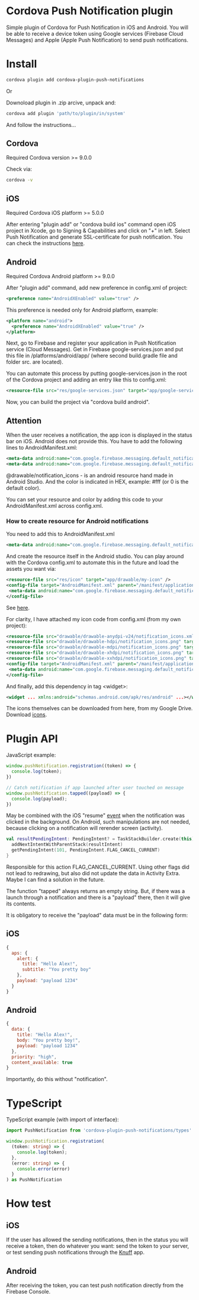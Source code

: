 # Cordova Push Notification plugin

Simple plugin of Cordova for Push Notification in iOS and Android. You will be able to receive a device token using Google services (Firebase Cloud Messages) and Apple (Apple Push Notification) to send push notifications.

# Install

```bash
cordova plugin add cordova-plugin-push-notifications
```

Or 

Downoload plugin in .zip arcive, unpack and:

```bash
cordova add plugin 'path/to/plugin/in/system'
```

And follow the instructions...

## Cordova

Required Cordova version >= 9.0.0

Check via:

```bash
cordova -v
```

## iOS

Required Cordova iOS platform >= 5.0.0

After entering "plugin add" or "cordova build ios" command open iOS project in Xcode, go to Signing & Capabilities and click on "+" in left. Select Push Notification and generate SSL-certificate for push notification. You can check the instructions [here](https://developer.apple.com/documentation/usernotifications/setting_up_a_remote_notification_server/establishing_a_certificate-based_connection_to_apns).


## Android

Required Cordova Android platform >= 9.0.0

After "plugin add" command, add new preference in config.xml of project:

```xml
<preference name="AndroidXEnabled" value="true" />
```

This preference is needed only for Android platform, example:

```xml
<platform name="android">
  <preference name="AndroidXEnabled" value="true" />
</platform>
```

Next, go to Firebase and register your application in Push Notification service (Cloud Messages). Get in Firebase google-services.json and put this file in /platforms/android/app/ (where second build.gradle file and folder src. are located).

You can automate this process by putting google-services.json in the root of the Cordova project and adding an entry like this to config.xml:

```xml
<resource-file src="res/google-services.json" target="app/google-services.json" />
```

Now, you can build the project via "cordova build android".

## Attention

When the user receives a notification, the app icon is displayed in the status bar on iOS. Android does not provide this. You have to add the following lines to AndroidManifest.xml:

```xml
<meta-data android:name="com.google.firebase.messaging.default_notification_color" android:value="0"/>
<meta-data android:name="com.google.firebase.messaging.default_notification_icon" android:resource="@drawable notification_icons" />
 ```

@drawable/notification_icons - is an android resource hand made in Android Studio. And the color is indicated in HEX, example: #fff (or 0 is the default color).

You can set your resource and color by adding this code to your AndroidManifest.xml across config.xml.

### How to create resource for Android notifications

You need to add this to AndroidManifest.xml

```xml
<meta-data android:name="com.google.firebase.messaging.default_notification_icon" android:resource="@drawable/my-icons" />
 ```

And create the resource itself in the Android studio. You can play around with the Cordova config.xml to automate this in the future and load the assets you want via:

 ```xml
<resource-file src="res/icon" target="app/drawable/my-icon" />
<config-file target="AndroidManifest.xml" parent="/manifest/application"> 
  <meta-data android:name="com.google.firebase.messaging.default_notification_icon" android:resource="@drawable/my-icon" />
</config-file>
 ```

See [here](https://stackoverflow.com/questions/37325051/notification-icon-with-the-new-firebase-cloud-messaging-system).

For clarity, I have attached my icon code from config.xml (from my own project):

 ```xml
<resource-file src="drawable/drawable-anydpi-v24/notification_icons.xml" target="app/src/main/res/drawable-anydpi-v24/notification_icons.xml" />
<resource-file src="drawable/drawable-hdpi/notification_icons.png" target="app/src/main/res/drawable-hdpi/notification_icons.png" />
<resource-file src="drawable/drawable-mdpi/notification_icons.png" target="app/src/main/res/drawable-mdpi/notification_icons.png" />
<resource-file src="drawable/drawable-xhdpi/notification_icons.png" target="app/src/main/res/drawable-xhdpi/notification_icons.png" />
<resource-file src="drawable/drawable-xxhdpi/notification_icons.png" target="app/src/main/res/drawable-xxhdpi/notification_icons.png" />
<config-file target="AndroidManifest.xml" parent="/manifest/application"> 
  <meta-data android:name="com.google.firebase.messaging.default_notification_icon" android:resource="@drawable/notification_icons" />
</config-file>
 ```

And finally, add this dependency in tag <widget\>:

 ```xml
<widget ... xmlns:android="schemas.android.com/apk/res/android" ...></widget>
 ```

The icons themselves can be downloaded from here, from my Google Drive. Download [icons](https://drive.google.com/file/d/1_RinnmvIvwx157cgjn_4cwn2GBcrYQVa/view?usp=sharing).


# Plugin API

JavaScript example:

```js
window.pushNotification.registration((token) => {
  console.log(token);
})

// Catch notification if app launched after user touched on message
window.pushNotification.tapped((payload) => {
  console.log(payload);
})
```

May be combined with the iOS "resume" [event](https://cordova.apache.org/docs/en/10.x/cordova/events/events.html#resume) when the notification was clicked in the background. On Android, such manipulations are not needed, because clicking on a notification will rerender screen (activity).

```kotlin
val resultPendingIntent: PendingIntent? = TaskStackBuilder.create(this).run {
  addNextIntentWithParentStack(resultIntent)
  getPendingIntent(101, PendingIntent.FLAG_CANCEL_CURRENT)
}
```

Responsible for this action FLAG_CANCEL_CURRENT. Using other flags did not lead to redrawing, but also did not update the data in Activity Extra. Maybe I can find a solution in the future.

The function "tapped" always returns an empty string. But, if there was a launch through a notification and there is a "payload" there, then it will give its contents.

It is obligatory to receive the "payload" data must be in the following form:

## iOS

```js
{ 
  aps: {
    alert: {
      title: "Hello Alex!",
      subtitle: "You pretty boy"
    },
    payload: "payload 1234"
  }
}
```

## Android

```js
{
  data: {
    title: "Hello Alex!", 
    body: "You pretty boy!", 
    payload: "payload 1234"
  },
  priority: "high",
  content_available: true
}
```

Importantly, do this without "notification".

# TypeScript

TypeScript example (with import of interface):

```ts
import PushNotification from 'cordova-plugin-push-notifications/types'

window.pushNotification.registration(
  (token: string) => {
    console.log(token);
  },
  (error: string) => {
    console.error(error)
  }
) as PushNotification
```

# How test

## iOS

If the user has allowed the sending notifications, then in the status you will receive a token, then do whatever you want: send the token to your server, or test sending push notifications through the [Knuff](https://github.com/KnuffApp/Knuff) app.

## Android

After receiving the token, you can test push notification directly from the Firebase Console.


